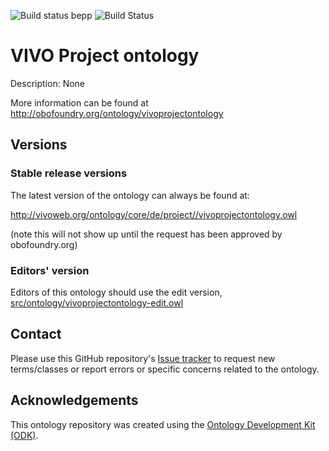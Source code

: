 ![Build status](https://github.com/guescinr/vivo-project-ontology/actions/workflows/qc.yml/badge.svg?) bepp
![Build Status](https://github.com/guescinr/vivo-project-ontology/workflows/CI/badge.svg)
# VIVO Project ontology

Description: None

More information can be found at http://obofoundry.org/ontology/vivoprojectontology

## Versions

### Stable release versions

The latest version of the ontology can always be found at:

http://vivoweb.org/ontology/core/de/project//vivoprojectontology.owl

(note this will not show up until the request has been approved by obofoundry.org)

### Editors' version

Editors of this ontology should use the edit version, [src/ontology/vivoprojectontology-edit.owl](src/ontology/vivoprojectontology-edit.owl)

## Contact

Please use this GitHub repository's [Issue tracker](https://github.com/guescinr/vivo-project-ontology/issues) to request new terms/classes or report errors or specific concerns related to the ontology.

## Acknowledgements

This ontology repository was created using the [Ontology Development Kit (ODK)](https://github.com/INCATools/ontology-development-kit).
